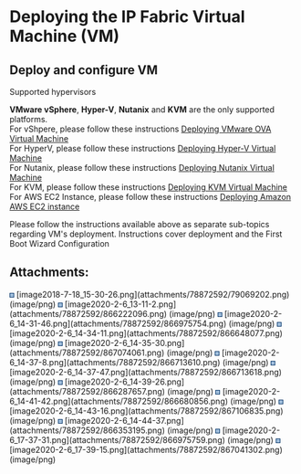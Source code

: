 # Deploying the IP Fabric Virtual Machine (VM)

## Deploy and configure VM

<div>

Supported hypervisors

<div>

**VMware vSphere**, **Hyper-V**, **Nutanix** and **KVM** are the only
supported platforms.  
For vShpere, please follow these instructions [Deploying VMware OVA
Virtual Machine](Deploying_VMware_OVA_Virtual_Machine)  
For HyperV, please follow these instructions [Deploying Hyper-V Virtual
Machine](Deploying_Hyper-V_Virtual_Machine)  
For Nutanix, please follow these instructions [Deploying Nutanix Virtual
Machine](Deploying_Nutanix_Virtual_Machine)  
For KVM, please follow these instructions [Deploying KVM Virtual
Machine](Deploying_KVM_Virtual_Machine)  
For AWS EC2 Instance, please follow these instructions [Deploying Amazon
AWS EC2
instance](https://ipfabric.atlassian.net/wiki/spaces/ND/pages/2330853377/Deploying+Amazon+AWS+EC2+instance)

</div>

</div>

Please follow the instructions available above as separate sub-topics
regarding VM's deployment. Instructions cover deployment and the First
Boot Wizard Configuration

<div class="pageSectionHeader">

## Attachments:

</div>

<div class="greybox" align="left">

<img src="images/icons/bullet_blue.gif" width="8" height="8" />
[image2018-7-18_15-30-26.png](attachments/78872592/79069202.png)
(image/png)  
<img src="images/icons/bullet_blue.gif" width="8" height="8" />
[image2020-2-6_13-11-2.png](attachments/78872592/866222096.png)
(image/png)  
<img src="images/icons/bullet_blue.gif" width="8" height="8" />
[image2020-2-6_14-31-46.png](attachments/78872592/866975754.png)
(image/png)  
<img src="images/icons/bullet_blue.gif" width="8" height="8" />
[image2020-2-6_14-34-11.png](attachments/78872592/866648077.png)
(image/png)  
<img src="images/icons/bullet_blue.gif" width="8" height="8" />
[image2020-2-6_14-35-30.png](attachments/78872592/867074061.png)
(image/png)  
<img src="images/icons/bullet_blue.gif" width="8" height="8" />
[image2020-2-6_14-37-8.png](attachments/78872592/866713610.png)
(image/png)  
<img src="images/icons/bullet_blue.gif" width="8" height="8" />
[image2020-2-6_14-37-47.png](attachments/78872592/866713618.png)
(image/png)  
<img src="images/icons/bullet_blue.gif" width="8" height="8" />
[image2020-2-6_14-39-26.png](attachments/78872592/866287657.png)
(image/png)  
<img src="images/icons/bullet_blue.gif" width="8" height="8" />
[image2020-2-6_14-41-42.png](attachments/78872592/866680856.png)
(image/png)  
<img src="images/icons/bullet_blue.gif" width="8" height="8" />
[image2020-2-6_14-43-16.png](attachments/78872592/867106835.png)
(image/png)  
<img src="images/icons/bullet_blue.gif" width="8" height="8" />
[image2020-2-6_14-44-37.png](attachments/78872592/866353195.png)
(image/png)  
<img src="images/icons/bullet_blue.gif" width="8" height="8" />
[image2020-2-6_17-37-31.png](attachments/78872592/866975759.png)
(image/png)  
<img src="images/icons/bullet_blue.gif" width="8" height="8" />
[image2020-2-6_17-39-15.png](attachments/78872592/867041302.png)
(image/png)  

</div>

